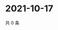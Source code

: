 # 2021-10-17

共 0 条

<!-- BEGIN WEIBO -->
<!-- 最后更新时间 Sun Oct 17 2021 14:16:35 GMT+0800 (China Standard Time) -->

<!-- END WEIBO -->
